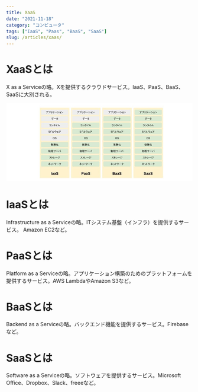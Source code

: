 ```yaml
---
title: XaaS
date: "2021-11-18"
category: "コンピュータ"
tags: ["IaaS", "Paas", "BaaS", "SaaS"]
slug: /articles/xaas/
---
```


# XaaSとは
X as a Serviceの略。Xを提供するクラウドサービス。IaaS、PaaS、BaaS、SaaSに大別される。

![eyecatch](./xaas.jpg)

# IaaSとは
Infrastructure as a Serviceの略。ITシステム基盤（インフラ）を提供するサービス。
Amazon EC2など。

# PaaSとは
Platform as a Serviceの略。アプリケーション構築のためのプラットフォームを提供するサービス。AWS LambdaやAmazon S3など。

# BaaSとは
Backend as a Serviceの略。バックエンド機能を提供するサービス。Firebaseなど。

# SaaSとは
Software as a Serviceの略。ソフトウェアを提供するサービス。Microsoft Office、Dropbox、Slack、freeeなど。
